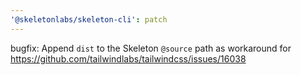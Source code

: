 ```yaml
---
'@skeletonlabs/skeleton-cli': patch
---
```


bugfix: Append `dist` to the Skeleton `@source` path as workaround for https://github.com/tailwindlabs/tailwindcss/issues/16038
